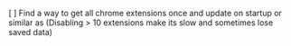 [ ] Find a way to get all chrome extensions once and update on startup or similar as (Disabling > 10 extensions make its slow and sometimes lose saved data)